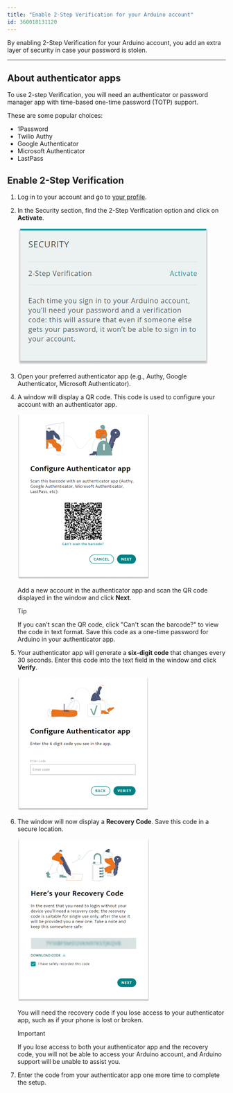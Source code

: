 ```yaml
---
title: "Enable 2-Step Verification for your Arduino account"
id: 360018131120
---
```


By enabling 2-Step Verification for your Arduino account, you add an extra layer of security in case your password is stolen.

---

## About authenticator apps

To use 2-step Verification, you will need an authenticator or password manager app with time-based one-time password (TOTP) support.

These are some popular choices:

* 1Password
* Twilio Authy
* Google Authenticator
* Microsoft Authenticator
* LastPass

## Enable 2-Step Verification

1. Log in to your account and go to [your profile](https://id.arduino.cc/).

1. In the Security section, find the 2-Step Verification option and click on **Activate**.

   ![Security section highlighted in the profile page](img/Profile_Security.png)

1. Open your preferred authenticator app (e.g., Authy, Google Authenticator, Microsoft Authenticator).

1. A window will display a QR code. This code is used to configure your account with an authenticator app.

   ![QR code for configuration of Authenticator app](img/2FA_QRcode.png)

   Add a new account in the authenticator app and scan the QR code displayed in the window and click **Next**.

   > [!TIP]
   > If you can't scan the QR code, click "Can't scan the barcode?" to view the code in text format. Save this code as a one-time password for Arduino in your authenticator app.

1. Your authenticator app will generate a **six-digit code** that changes every 30 seconds. Enter this code into the text field in the window and click **Verify**.

   ![Code box for configuration of Authenticator app](img/2FA_6digits.png)

1. The window will now display a **Recovery Code**. Save this code in a secure location.

   ![Recovery code written in code box and "I have safely recorded this code" check box](img/2FA_recoveryCode.png)

   You will need the recovery code if you lose access to your authenticator app, such as if your phone is lost or broken.

   > [!IMPORTANT]
   > If you lose access to both your authenticator app and the recovery code, you will not be able to access your Arduino account, and Arduino support will be unable to assist you.

1. Enter the code from your authenticator app one more time to complete the setup.
